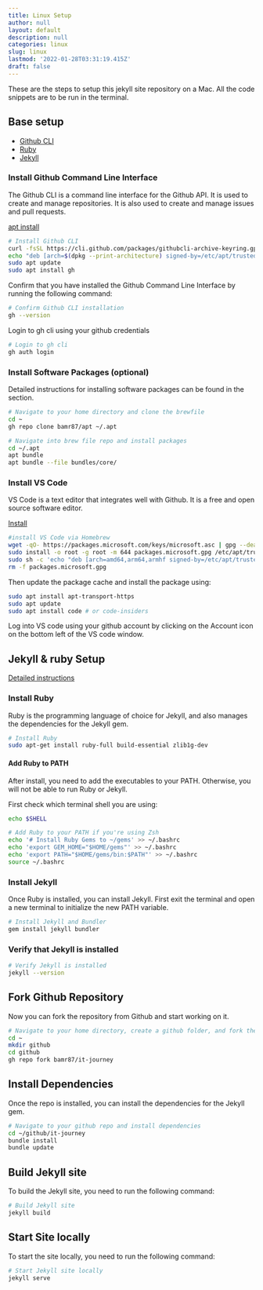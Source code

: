 ```yaml
---
title: Linux Setup
author: null
layout: default
description: null
categories: linux
slug: linux
lastmod: '2022-01-28T03:31:19.415Z'
draft: false
---
```


These are the steps to setup this jekyll site repository on a Mac. All the code snippets are to be run in the terminal.

## Base setup

- [Github CLI](https://cli.github.com/)
- [Ruby](https://www.ruby-lang.org/)
- [Jekyll](https://jekyllrb.com/)

### Install Github Command Line Interface

The Github CLI is a command line interface for the Github API. It is used to create and manage repositories. It is also used to create and manage issues and pull requests.

[apt install](https://github.com/cli/cli/blob/trunk/docs/install_linux.md#debian-ubuntu-linux-raspberry-pi-os-apt)

```bash
# Install Github CLI
curl -fsSL https://cli.github.com/packages/githubcli-archive-keyring.gpg | sudo dd of=/etc/apt/trusted.gpg.d/githubcli-archive-keyring.gpg
echo "deb [arch=$(dpkg --print-architecture) signed-by=/etc/apt/trusted.gpg.d/githubcli-archive-keyring.gpg] https://cli.github.com/packages stable main" | sudo tee /etc/apt/sources.list.d/github-cli.list > /dev/null
sudo apt update
sudo apt install gh
```

Confirm that you have installed the Github Command Line Interface by running the following command:

```bash
# Confirm Github CLI installation
gh --version
```

Login to gh cli using your github credentials

```bash
# Login to gh cli
gh auth login
```

### Install Software Packages (optional)

Detailed instructions for installing software packages can be found in the [](/quickstart/linux/) section.

```bash
# Navigate to your home directory and clone the brewfile
cd ~
gh repo clone bamr87/apt ~/.apt
```


```bash
# Navigate into brew file repo and install packages
cd ~/.apt
apt bundle
apt bundle --file bundles/core/
```

### Install VS Code

VS Code is a text editor that integrates well with Github. It is a free and open source software editor.

[Install](https://code.visualstudio.com/docs/setup/linux#_debian-and-ubuntu-based-distributions)

```bash
#install VS Code via Homebrew
wget -qO- https://packages.microsoft.com/keys/microsoft.asc | gpg --dearmor > packages.microsoft.gpg
sudo install -o root -g root -m 644 packages.microsoft.gpg /etc/apt/trusted.gpg.d/
sudo sh -c 'echo "deb [arch=amd64,arm64,armhf signed-by=/etc/apt/trusted.gpg.d/packages.microsoft.gpg] https://packages.microsoft.com/repos/code stable main" > /etc/apt/sources.list.d/vscode.list'
rm -f packages.microsoft.gpg

```

Then update the package cache and install the package using:

```bash
sudo apt install apt-transport-https
sudo apt update
sudo apt install code # or code-insiders
```

Log into VS code using your github account by clicking on the Account icon on the bottom left of the VS code window.

## Jekyll & ruby Setup

[Detailed instructions](https://jekyllrb.com/docs/installation/ubuntu/)

### Install Ruby

Ruby is the programming language of choice for Jekyll, and also manages the dependencies for the Jekyll gem.

```bash
# Install Ruby
sudo apt-get install ruby-full build-essential zlib1g-dev
```

#### Add Ruby to PATH

After install, you need to add the executables to your PATH. Otherwise, you will not be able to run Ruby or Jekyll.

First check which terminal shell you are using:

```bash
echo $SHELL
```

```bash
# Add Ruby to your PATH if you're using Zsh
echo '# Install Ruby Gems to ~/gems' >> ~/.bashrc
echo 'export GEM_HOME="$HOME/gems"' >> ~/.bashrc
echo 'export PATH="$HOME/gems/bin:$PATH"' >> ~/.bashrc
source ~/.bashrc
```

### Install Jekyll

Once Ruby is installed, you can install Jekyll. 
First exit the terminal and open a new terminal to initialize the new PATH variable.

```bash
# Install Jekyll and Bundler
gem install jekyll bundler
```

### Verify that Jekyll is installed

```bash
# Verify Jekyll is installed
jekyll --version
```

## Fork Github Repository

Now you can fork the repository from Github and start working on it.

```bash
# Navigate to your home directory, create a github folder, and fork the github repo
cd ~
mkdir github
cd github
gh repo fork bamr87/it-journey
```

## Install Dependencies

Once the repo is installed, you can install the dependencies for the Jekyll gem.

```bash
# Navigate to your github repo and install dependencies
cd ~/github/it-journey
bundle install
bundle update
```

## Build Jekyll site

To build the Jekyll site, you need to run the following command:

```bash
# Build Jekyll site
jekyll build
```

## Start Site locally

To start the site locally, you need to run the following command:

```bash
# Start Jekyll site locally
jekyll serve
```
